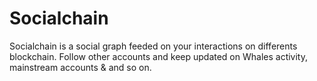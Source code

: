 # Socialchain

Socialchain is a social graph feeded on your interactions on differents blockchain. Follow other accounts and
keep updated on Whales activity, mainstream accounts & and so on.
